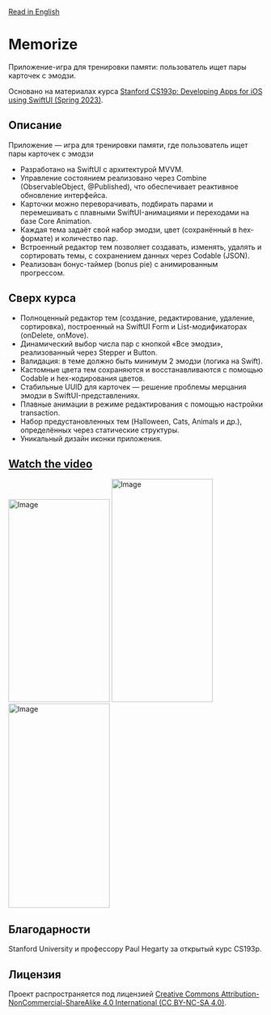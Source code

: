[Read in English](./README.md)

# Memorize 

Приложение-игра для тренировки памяти: пользователь ищет пары карточек с эмодзи. 

Основано на материалах курса [Stanford CS193p: Developing Apps for iOS using SwiftUI (Spring 2023)](https://cs193p.stanford.edu/2023).


## Описание
Приложение — игра для тренировки памяти, где пользователь ищет пары карточек с эмодзи
- Разработано на SwiftUI с архитектурой MVVM.
- Управление состоянием реализовано через Combine (ObservableObject, @Published), что обеспечивает реактивное обновление интерфейса.
- Карточки можно переворачивать, подбирать парами и перемешивать с плавными SwiftUI-анимациями и переходами на базе Core Animation.
- Каждая тема задаёт свой набор эмодзи, цвет (сохранённый в hex-формате) и количество пар.
- Встроенный редактор тем позволяет создавать, изменять, удалять и сортировать темы, с сохранением данных через Codable (JSON).
- Реализован бонус-таймер (bonus pie) с анимированным прогрессом.

## Сверх курса
- Полноценный редактор тем (создание, редактирование, удаление, сортировка), построенный на SwiftUI Form и List-модификаторах (onDelete, onMove).
- Динамический выбор числа пар с кнопкой «Все эмодзи», реализованный через Stepper и Button.
- Валидация: в теме должно быть минимум 2 эмодзи (логика на Swift).
- Кастомные цвета тем сохраняются и восстанавливаются с помощью Codable и hex-кодирования цветов.
- Стабильные UUID для карточек — решение проблемы мерцания эмодзи в SwiftUI-представлениях.
- Плавные анимации в режиме редактирования с помощью настройки transaction.
- Набор предустановленных тем (Halloween, Cats, Animals и др.), определённых через статические структуры.
- Уникальный дизайн иконки приложения.

## [Watch the video](https://youtu.be/fa7Pzy5Zq-Y)
<img width="200" height="400" alt="Image" src="https://github.com/user-attachments/assets/0b7b1fd2-5ed5-47ee-b4ae-d07bb36eabe1" />

<img width="200" height="440" alt="Image" src="https://github.com/user-attachments/assets/a668aa98-245d-4dfb-b729-99634e2f3c5f" />

<img width="200" height="403" alt="Image" src="https://github.com/user-attachments/assets/725db8bc-80b0-4fe9-a999-dd9b2310682a" />


## Благодарности

Stanford University и профессору Paul Hegarty за открытый курс CS193p.


 ## Лицензия

Проект распространяется под лицензией [Creative Commons Attribution-NonCommercial-ShareAlike 4.0 International (CC BY-NC-SA 4.0)](https://creativecommons.org/licenses/by-nc-sa/4.0/deed.ru).
